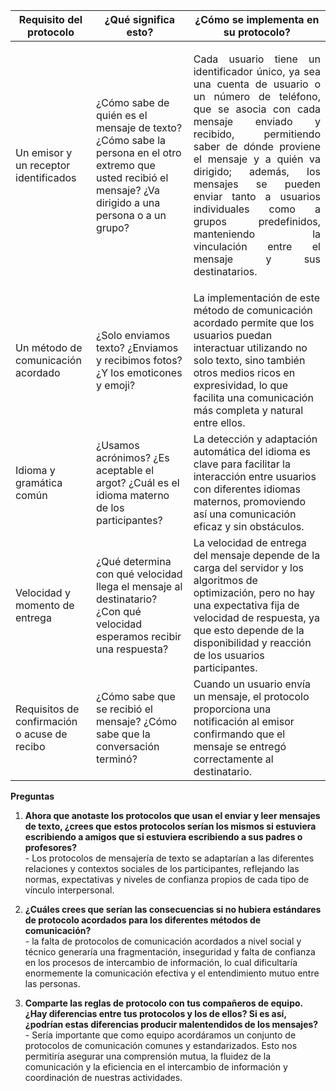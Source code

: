 
|Requisito del protocolo|¿Qué significa esto?|¿Cómo se implementa en su protocolo?|
|--|--|--|
| Un emisor y un receptor identificados | ¿Cómo sabe de quién es el mensaje de texto? ¿Cómo sabe la persona en el otro extremo que usted recibió el mensaje? ¿Va dirigido a una persona o a un grupo? | <p align="justify"> Cada usuario tiene un identificador único, ya sea una cuenta de usuario o un número de teléfono, que se asocia con cada mensaje enviado y recibido, permitiendo saber de dónde proviene el mensaje y a quién va dirigido; además, los mensajes se pueden enviar tanto a usuarios individuales como a grupos predefinidos, manteniendo la vinculación entre el mensaje y sus destinatarios.</p> |
| Un método de comunicación acordado | ¿Solo enviamos texto? ¿Enviamos y recibimos fotos? ¿Y los emoticones y emoji? | La implementación de este método de comunicación acordado permite que los usuarios puedan interactuar utilizando no solo texto, sino también otros medios ricos en expresividad, lo que facilita una comunicación más completa y natural entre ellos. |
| Idioma y gramática común | ¿Usamos acrónimos? ¿Es aceptable el argot? ¿Cuál es el idioma materno de los participantes? | La detección y adaptación automática del idioma es clave para facilitar la interacción entre usuarios con diferentes idiomas maternos, promoviendo así una comunicación eficaz y sin obstáculos. |
| Velocidad y momento de entrega | ¿Qué determina con qué velocidad llega el mensaje al destinatario? ¿Con qué velocidad esperamos recibir una respuesta? | La velocidad de entrega del mensaje depende de la carga del servidor y los algoritmos de optimización, pero no hay una expectativa fija de velocidad de respuesta, ya que esto depende de la disponibilidad y reacción de los usuarios participantes. |
| Requisitos de confirmación o acuse de recibo | ¿Cómo sabe que se recibió el mensaje? ¿Cómo sabe que la conversación terminó? | Cuando un usuario envía un mensaje, el protocolo proporciona una notificación al emisor confirmando que el mensaje se entregó correctamente al destinatario. |

**Preguntas**

1. **Ahora que anotaste los protocolos que usan el enviar y leer mensajes de texto, ¿crees que estos protocolos serían los mismos si estuviera escribiendo a amigos que si estuviera escribiendo a sus padres o profesores?** <br>- Los protocolos de mensajería de texto se adaptarían a las diferentes relaciones y contextos sociales de los participantes, reflejando las normas, expectativas y niveles de confianza propios de cada tipo de vínculo interpersonal.

2. **¿Cuáles crees que serían las consecuencias si no hubiera estándares de protocolo acordados para los diferentes métodos de comunicación?** <br>- la falta de protocolos de comunicación acordados a nivel social y técnico generaría una fragmentación, inseguridad y falta de confianza en los procesos de intercambio de información, lo cual dificultaría enormemente la comunicación efectiva y el entendimiento mutuo entre las personas.

3. **Comparte las reglas de protocolo con tus compañeros de equipo. ¿Hay diferencias entre tus protocolos y los de ellos? Si es así, ¿podrían estas diferencias producir malentendidos de los mensajes?** <br>- Sería importante que como equipo acordáramos un conjunto de protocolos de comunicación comunes y estandarizados. Esto nos permitiría asegurar una comprensión mutua, la fluidez de la comunicación y la eficiencia en el intercambio de información y coordinación de nuestras actividades.
